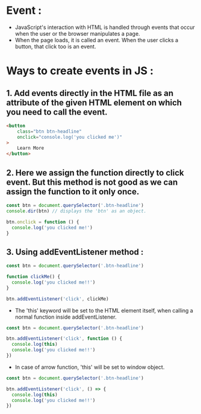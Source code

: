 # Event :

- JavaScript's interaction with HTML is handled through events that occur when the user or the browser manipulates a page. 
- When the page loads, it is called an event. When the user clicks a button, that click too is an event. 

# Ways to create events in JS :

## 1. Add events directly in the HTML file as an attribute of the given HTML element on which you need to call the event.

```html
<button
    class="btn btn-headline"
    onclick="console.log('you clicked me')"
>
    Learn More
</button>
```

## 2. Here we assign the function directly to click event. But this method is not good as we can assign the function to it only once.

```javascript
const btn = document.querySelector('.btn-headline')
console.dir(btn) // displays the 'btn' as an object.

btn.onclick = function () {
  console.log('you clicked me!')
}
```

## 3. Using addEventListener method :

```javascript
const btn = document.querySelector('.btn-headline')

function clickMe() {
  console.log('you clicked me!!')
}

btn.addEventListener('click', clickMe)
```

- The 'this' keyword will be set to the HTML element itself, when calling a normal function inside addEventListener.

```javascript
const btn = document.querySelector('.btn-headline')

btn.addEventListener('click', function () {
  console.log(this)
  console.log('you clicked me!!')
})
```
- In case of arrow function, 'this' will be set to window object.

```javascript
const btn = document.querySelector('.btn-headline')

btn.addEventListener('click', () => {
  console.log(this)
  console.log('you clicked me!!')
})
```


